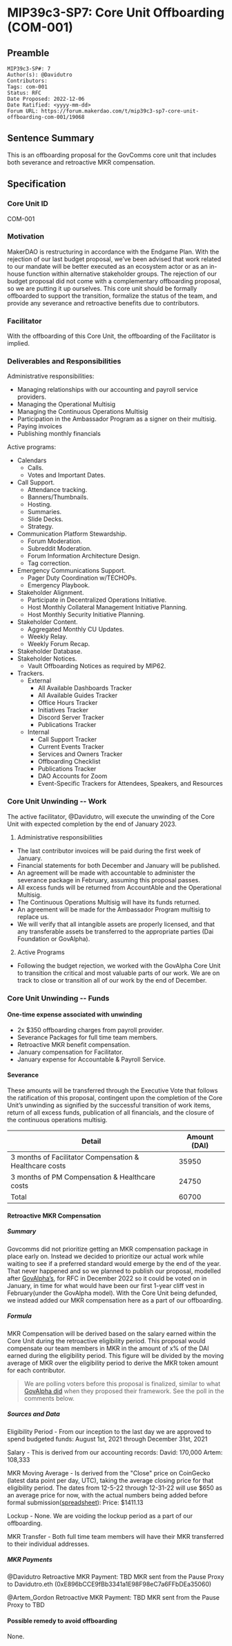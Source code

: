 # MIP39c3-SP7: Core Unit Offboarding (COM-001)

## Preamble

```
MIP39c3-SP#: 7
Author(s): @Davidutro
Contributors:
Tags: com-001
Status: RFC
Date Proposed: 2022-12-06
Date Ratified: <yyyy-mm-dd>
Forum URL: https://forum.makerdao.com/t/mip39c3-sp7-core-unit-offboarding-com-001/19068
```

## Sentence Summary

This is an offboarding proposal for the GovComms core unit that includes both severance and retroactive MKR compensation.

## Specification

### Core Unit ID

COM-001

### Motivation

MakerDAO is restructuring in accordance with the Endgame Plan. With the rejection of our last budget proposal, we’ve been advised that work related to our mandate will be better executed as an ecosystem actor or as an in-house function within alternative stakeholder groups. The rejection of our budget proposal did not come with a complementary offboarding proposal, so we are putting it up ourselves. This core unit should be formally offboarded to support the transition, formalize the status of the team, and provide any severance and retroactive benefits due to contributors.

### Facilitator

With the offboarding of this Core Unit, the offboarding of the Facilitator is implied.

### Deliverables and Responsibilities

Administrative responsibilities:
* Managing relationships with our accounting and payroll service providers.
* Managing the Operational Multisig
* Managing the Continuous Operations Multisig
* Participation in the Ambassador Program as a signer on their multisig.
* Paying invoices
* Publishing monthly financials

Active programs:
* Calendars
  * Calls.
  * Votes and Important Dates.
* Call Support.
  * Attendance tracking.
  * Banners/Thumbnails.
  * Hosting.
  * Summaries.
  * Slide Decks.
  * Strategy.
* Communication Platform Stewardship.
  * Forum Moderation.
  * Subreddit Moderation.
  * Forum Information Architecture Design.
  * Tag correction.
* Emergency Communications Support.
  * Pager Duty Coordination w/TECHOPs.
  * Emergency Playbook.
* Stakeholder Alignment.
  * Participate in Decentralized Operations Initiative.
  * Host Monthly Collateral Management Initiative Planning.
  * Host Monthly Security Initiative Planning.
* Stakeholder Content.
  * Aggregated Monthly CU Updates.
  * Weekly Relay.
  * Weekly Forum Recap.
* Stakeholder Database.
* Stakeholder Notices.
  * Vault Offboarding Notices as required by MIP62.
* Trackers.
  * External
    * All Available Dashboards Tracker
    * All Available Guides Tracker
    * Office Hours Tracker
    * Initiatives Tracker
    * Discord Server Tracker
    * Publications Tracker
  * Internal
    * Call Support Tracker
    * Current Events Tracker
    * Services and Owners Tracker
    * Offboarding Checklist
    * Publications Tracker
    * DAO Accounts for Zoom
    * Event-Specific Trackers for Attendees, Speakers, and Resources

### Core Unit Unwinding -- Work

The active facilitator, @Davidutro, will execute the unwinding of the Core Unit with expected completion by the end of January 2023.

1. Administrative responsibilities
* The last contributor invoices will be paid during the first week of January.
* Financial statements for both December and January will be published.
* An agreement will be made with accountable to administer the severance package in February, assuming this proposal passes.
* All excess funds will be returned from AccountAble and the Operational Multisig.
* The Continuous Operations Multisig will have its funds returned.
* An agreement will be made for the Ambassador Program multisig to replace us.
* We will verify that all intangible assets are properly licensed, and that any transferable assets be transferred to the appropriate parties (Dai Foundation or GovAlpha).

2. Active Programs
* Following the budget rejection, we worked with the GovAlpha Core Unit to transition the critical and most valuable parts of our work. We are on track to close or transition all of our work by the end of December.

### Core Unit Unwinding -- Funds

#### One-time expense associated with unwinding

* 2x $350 offboarding charges from payroll provider.
* Severance Packages for full time team members.
* Retroactive MKR benefit compensation.
* January compensation for Facilitator.
* January expense for Accountable & Payroll Service.

#### Severance

These amounts will be transferred through the Executive Vote that follows the ratification of this proposal, contingent upon the completion of the Core Unit’s unwinding as signified by the successful transition of work items, return of all excess funds, publication of all financials, and the closure of the continuous operations multisig.

| Detail | Amount (DAI) |
|---|---|
| 3 months of Facilitator Compensation & Healthcare costs | 35950 |
| 3 months of PM Compensation & Healthcare costs | 24750 |
| Total | 60700 |

#### Retroactive MKR Compensation

##### Summary

Govcomms did not prioritize getting an MKR compensation package in place early on. Instead we decided to prioritize our actual work while waiting to see if a preferred standard would emerge by the end of the year. That never happened and so we planned to publish our proposal, modelled after [GovAlpha’s](https://mips.makerdao.com/mips/details/MIP40c3SP60), for RFC in December 2022 so it could be voted on in January, in time for what would have been our first 1-year cliff vest in February(under the GovAlpha model). With the Core Unit being defunded, we instead added our MKR compensation here as a part of our offboarding.

##### Formula

MKR Compensation will be derived based on the salary earned within the Core Unit during the retroactive eligibility period. This proposal would compensate our team members in MKR in the amount of x% of the DAI earned during the eligibility period. This figure will be divided by the moving average of MKR over the eligibility period to derive the MKR token amount for each contributor.

>We are polling voters before this proposal is finalized, similar to what [GovAlpha did](https://forum.makerdao.com/t/mip40c3-sp60-modify-govalpha-core-unit-mkr-budget/13145/6) when they proposed their framework. See the poll in the comments below.

##### Sources and Data

Eligibility Period - From our inception to the last day we are approved to spend budgeted funds: August 1st, 2021 through December 31st, 2021

Salary - This is derived from our accounting records:
David: 170,000
Artem: 108,333

MKR Moving Average - Is derived from the "Close" price on CoinGecko (latest data point per day, UTC), taking the average closing price for that eligibility period. The dates from 12-5-22 through 12-31-22 will use $650 as an average price for now, with the actual numbers being added before formal submission([spreadsheet](https://docs.google.com/spreadsheets/d/1YqExo-6-uVrXQoAkhayO5ZrupwxDZlxPnIHvA1TXWkw/edit?usp=sharing)):
Price: $1411.13

Lockup - None. We are voiding the lockup period as a part of our offboarding.

MKR Transfer - Both full time team members will have their MKR transferred to their individual addresses.

##### MKR Payments

@Davidutro Retroactive MKR Payment:
TBD MKR sent from the Pause Proxy to Davidutro.eth (0xE896bCCE9fBb3341a1E98F98eC7a6FFbDEa35060)

@Artem_Gordon Retroactive MKR Payment:
TBD MKR sent from the Pause Proxy to TBD

#### Possible remedy to avoid offboarding

None.
